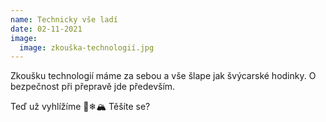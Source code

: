 ```yaml
---
name: Technicky vše ladí
date: 02-11-2021
image:
  image: zkouška-technologií.jpg
---
```

Zkoušku technologií máme za sebou a vše šlape jak švýcarské hodinky. O bezpečnost při přepravě jde především. 

Teď už vyhlížíme 🥶❄🏔 Těšíte se?
